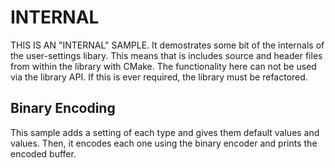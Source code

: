 # INTERNAL

THIS IS AN "INTERNAL" SAMPLE. It demostrates some bit of the internals of the user-settings libary.
This means that is includes source and header files from within the library with CMake.
The functionality here can not be used via the library API. If this is ever required, the library must be refactored.

## Binary Encoding

This sample adds a setting of each type and gives them default values and values.
Then, it encodes each one using the binary encoder and prints the encoded buffer.